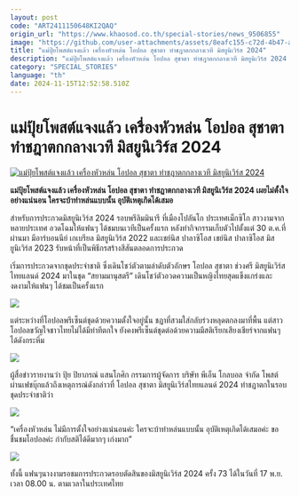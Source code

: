 ```yaml
---
layout: post
code: "ART2411150648KI2QAQ"
origin_url: "https://www.khaosod.co.th/special-stories/news_9506855"
image: "https://github.com/user-attachments/assets/8eafc155-c72d-4b47-af6a-25ec1dec36f5"
title: "แม่ปุ้ยโพสต์แจงแล้ว เครื่องหัวหล่น โอปอล สุชาตา ทำชฎาตกกลางเวที มิสยูนิเวิร์ส 2024"
description: "แม่ปุ้ยโพสต์แจงแล้ว เครื่องหัวหล่น โอปอล สุชาตา ทำชฎาตกกลางเวที มิสยูนิเวิร์ส 2024 เผยไม่ตั้งใจอย่างแน่นอน ใครจะบ้าทําหล่นแบบนั้น อุบัติเหตุเกิดได้เสมอ"
category: "SPECIAL_STORIES"
language: "th"
date: 2024-11-15T12:52:58.510Z
---
```


# แม่ปุ้ยโพสต์แจงแล้ว เครื่องหัวหล่น โอปอล สุชาตา ทำชฎาตกกลางเวที มิสยูนิเวิร์ส 2024

[![แม่ปุ้ยโพสต์แจงแล้ว เครื่องหัวหล่น โอปอล สุชาตา ทำชฎาตกกลางเวที มิสยูนิเวิร์ส 2024](https://www.khaosod.co.th/wpapp/uploads/2024/11/mu2024-10.jpg "แม่ปุ้ยโพสต์แจงแล้ว เครื่องหัวหล่น โอปอล สุชาตา ทำชฎาตกกลางเวที มิสยูนิเวิร์ส 2024")](https://www.khaosod.co.th/wpapp/uploads/2024/11/mu2024-10.jpg)

**แม่ปุ้ยโพสต์แจงแล้ว เครื่องหัวหล่น โอปอล สุชาตา ทำชฎาตกกลางเวที มิสยูนิเวิร์ส 2024 เผยไม่ตั้งใจอย่างแน่นอน ใครจะบ้าทําหล่นแบบนั้น อุบัติเหตุเกิดได้เสมอ**

สำหรับการประกวดมิสยูนิเวิร์ส 2024 รอบพรีลิมมินารี ที่เมืองโปลันโก ประเทศเม็กซิโก สาวงามจากหลายประเทศ อวดโฉมให้แฟนๆ ได้ชมบนเวทีเป็นครั้งแรก หลังทำกิจกรรมเก็บตัวไปตั้งแต่ 30 ต.ค.ที่ผ่านมา มีอาร์บอนนีย์ เกเบรียล มิสยูนิเวิร์ส 2022 และเชย์นิส ปาลาซิโอส เชย์นิส ปาลาซิโอส มิสยูนิเวิร์ส 2023 รับหน้าที่เป็นพิธีกรสร้างสีสันตลอดการประกวด

เริ่มการประกวดจากชุดประจำชาติ ซึ่งเดินโชว์ตัวตามลำดับตัวอักษร โอปอล สุชาตา ช่วงศรี มิสยูนิเวิร์สไทยแลนด์ 2024 มาในชุด “สยามมานุสตรี” เดินโชว์ตัวอวดความเป็นหญิงไทยสุดแข็งแกร่งและงดงามให้แฟนๆ ได้ชมเป็นครั้งแรก

[![](https://www.khaosod.co.th/wpapp/uploads/2024/11/mu2024-8.jpg)](https://www.khaosod.co.th/wpapp/uploads/2024/11/mu2024-8.jpg)

แต่ระหว่างที่โอปอลพรีเซ็นต์ชุดด้วยความตั้งใจอยู่นั้น ชฎาที่สวมใส่กลับร่วงหลุดตกลงมาที่พื้น แต่สาวโอปอลขวัญใจชาวไทยไม่ได้มีท่าทีตกใจ ยังคงพรีเซ็นต์ชุดต่อด้วยความมีสติเรียกเสียงเชียร์จากแฟนๆ ได้ดังกระหึ่ม

[![](https://www.khaosod.co.th/wpapp/uploads/2024/11/mu2024-7.jpg)](https://www.khaosod.co.th/wpapp/uploads/2024/11/mu2024-7.jpg)

ผู้สื่อข่าวรายงานว่า ปุ้ย ปิยาภรณ์ แสนโกศิก กรรมการผู้จัดการ บริษัท พีเอ็น โกลบอล จำกัด โพสต์ผ่านเฟชบุ๊กแล้วถึงเหตุการณ์ดังกล่าวที่ โอปอล สุชาตา มิสยูนิเวิร์สไทยแลนด์ 2024 ทำชฎาตกในรอบชุดประจำชาติว่า

[![](https://www.khaosod.co.th/wpapp/uploads/2024/11/mu2024-6.jpg)](https://www.khaosod.co.th/wpapp/uploads/2024/11/mu2024-6.jpg)

“เครื่องหัวหล่น ไม่มีการตั้งใจอย่างแน่นอนค่ะ ใครจะบ้าทําหล่นแบบนั้น อุบัติเหตุเกิดได้เสมอค่ะ ขอชื่นชมโอปอลค่ะ กํากับสติได้ดีมากๆ เก่งมาก”

[![](https://www.khaosod.co.th/wpapp/uploads/2024/11/mu2024-3-2.jpg)](https://www.khaosod.co.th/wpapp/uploads/2024/11/mu2024-3-2.jpg)

ทั้งนี้ แฟนๆนางงามรอชมการประกวดรอบตัดสินของมิสยูนิเวิร์ส 2024 ครั้ง 73 ได้ในวันที่ 17 พ.ย. เวลา 08.00 น. ตามเวลาในประเทศไทย